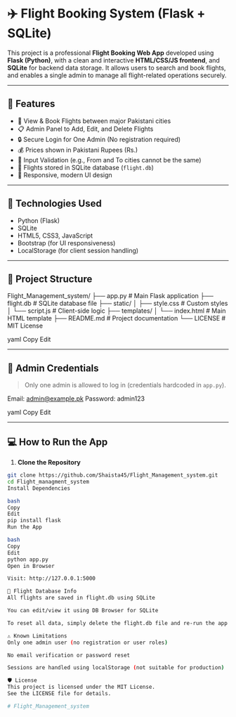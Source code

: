 # ✈️ Flight Booking System (Flask + SQLite)

This project is a professional **Flight Booking Web App** developed using **Flask (Python)**, with a clean and interactive **HTML/CSS/JS frontend**, and **SQLite** for backend data storage. It allows users to search and book flights, and enables a single admin to manage all flight-related operations securely.

---

## 🔧 Features

- 🛫 View & Book Flights between major Pakistani cities
- 📋 Admin Panel to Add, Edit, and Delete Flights
- 🔒 Secure Login for One Admin (No registration required)
- 💰 Prices shown in Pakistani Rupees (Rs.)
- 🧠 Input Validation (e.g., From and To cities cannot be the same)
- 💾 Flights stored in SQLite database (`flight.db`)
- 🎨 Responsive, modern UI design

---

## 🧪 Technologies Used

- Python (Flask)
- SQLite
- HTML5, CSS3, JavaScript
- Bootstrap (for UI responsiveness)
- LocalStorage (for client session handling)

---

## 📁 Project Structure

Flight_Management_system/
├── app.py # Main Flask application
├── flight.db # SQLite database file
├── static/
│ ├── style.css # Custom styles
│ └── script.js # Client-side logic
├── templates/
│ └── index.html # Main HTML template
├── README.md # Project documentation
└── LICENSE # MIT License

yaml
Copy
Edit

---

## 🔐 Admin Credentials

> Only one admin is allowed to log in (credentials hardcoded in `app.py`).

Email: admin@example.pk
Password: admin123

yaml
Copy
Edit

---

## 💻 How to Run the App

1. **Clone the Repository**

```bash
git clone https://github.com/Shaista45/Flight_Management_system.git
cd Flight_managment_system
Install Dependencies

bash
Copy
Edit
pip install flask
Run the App

bash
Copy
Edit
python app.py
Open in Browser

Visit: http://127.0.0.1:5000

🧹 Flight Database Info
All flights are saved in flight.db using SQLite

You can edit/view it using DB Browser for SQLite

To reset all data, simply delete the flight.db file and re-run the app

⚠️ Known Limitations
Only one admin user (no registration or user roles)

No email verification or password reset

Sessions are handled using localStorage (not suitable for production)

🛡 License
This project is licensed under the MIT License.
See the LICENSE file for details.

#   F l i g h t _ M a n a g e m e n t _ s y s t e m  
 